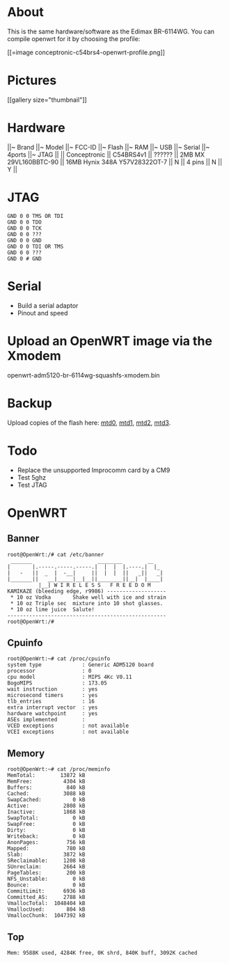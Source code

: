# About


This is the same hardware/software as the Edimax BR-6114WG. You can compile openwrt for it by choosing the profile:

[[=image conceptronic-c54brs4-openwrt-profile.png]]

# Pictures


[[gallery size="thumbnail"]]

# Hardware


||~ Brand ||~ Model ||~ FCC-ID ||~ Flash ||~ RAM ||~ USB ||~ Serial ||~ 4ports ||~ JTAG ||
|| Conceptronic || C54BRS4v1 || ?????? || 2MB MX 29VL160BBTC-90 || 16MB Hynix 348A Y57V28322OT-7 || N || 4 pins || N || Y ||

# JTAG



    GND 0 0 TMS OR TDI
    GND 0 0 TDO
    GND 0 0 TCK
    GND 0 0 ???
    GND 0 0 GND
    GND 0 0 TDI OR TMS
    GND 0 0 ???
    GND 0 # GND


# Serial


* Build a serial adaptor
* Pinout and speed

# Upload an OpenWRT image via the Xmodem


openwrt-adm5120-br-6114wg-squashfs-xmodem.bin

# Backup


Upload copies of the flash here: [mtd0](http://zoobab.wikidot.com/local--files/conceptronic-c54brs4/mtd0), [mtd1](http://zoobab.wikidot.com/local--files/conceptronic-c54brs4/mtd1), [mtd2](http://zoobab.wikidot.com/local--files/conceptronic-c54brs4/mtd2), [mtd3](http://zoobab.wikidot.com/local--files/conceptronic-c54brs4/mtd3).

# Todo


* Replace the unsupported Improcomm card by a CM9
* Test 5ghz
* Test JTAG

# OpenWRT


## Banner



    root@OpenWrt:/# cat /etc/banner
     _______                     ________        __
    |       |.-----.-----.-----.|  |  |  |.----.|  |_
    |   -   ||  _  |  -__|     ||  |  |  ||   _||   _|
    |_______||   __|_____|__|__||________||__|  |____|
              |__| W I R E L E S S   F R E E D O M
    KAMIKAZE (bleeding edge, r9986) -------------------
     * 10 oz Vodka       Shake well with ice and strain
     * 10 oz Triple sec  mixture into 10 shot glasses.
     * 10 oz lime juice  Salute!
    ---------------------------------------------------
    root@OpenWrt:/#


## Cpuinfo



    root@OpenWrt:~# cat /proc/cpuinfo
    system type             : Generic ADM5120 board
    processor               : 0
    cpu model               : MIPS 4Kc V0.11
    BogoMIPS                : 173.05
    wait instruction        : yes
    microsecond timers      : yes
    tlb_entries             : 16
    extra interrupt vector  : yes
    hardware watchpoint     : yes
    ASEs implemented        :
    VCED exceptions         : not available
    VCEI exceptions         : not available


## Memory



    root@OpenWrt:~# cat /proc/meminfo
    MemTotal:        13872 kB
    MemFree:          4304 kB
    Buffers:           840 kB
    Cached:           3088 kB
    SwapCached:          0 kB
    Active:           2808 kB
    Inactive:         1868 kB
    SwapTotal:           0 kB
    SwapFree:            0 kB
    Dirty:               0 kB
    Writeback:           0 kB
    AnonPages:         756 kB
    Mapped:            780 kB
    Slab:             3872 kB
    SReclaimable:     1208 kB
    SUnreclaim:       2664 kB
    PageTables:        200 kB
    NFS_Unstable:        0 kB
    Bounce:              0 kB
    CommitLimit:      6936 kB
    Committed_AS:     2788 kB
    VmallocTotal:  1048404 kB
    VmallocUsed:       804 kB
    VmallocChunk:  1047392 kB


## Top



    Mem: 9588K used, 4284K free, 0K shrd, 840K buff, 3092K cached
